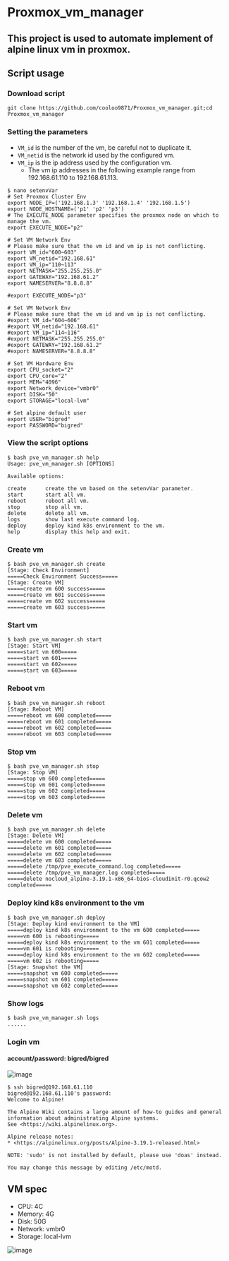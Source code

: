 # Proxmox_vm_manager
## This project is used to automate implement of alpine linux vm in proxmox.
## Script usage
### Download script
```
git clone https://github.com/cooloo9871/Proxmox_vm_manager.git;cd Proxmox_vm_manager
```

### Setting the parameters
- `VM_id` is the number of the vm, be careful not to duplicate it.
- `VM_netid` is the network id used by the configured vm.
- `VM_ip` is the ip address used by the configuration vm.
  - The vm ip addresses in the following example range from 192.168.61.110 to 192.168.61.113.
```
$ nano setenvVar
# Set Proxmox Cluster Env
export NODE_IP=('192.168.1.3' '192.168.1.4' '192.168.1.5')
export NODE_HOSTNAME=('p1' 'p2' 'p3')
# The EXECUTE_NODE parameter specifies the proxmox node on which to manage the vm.
export EXECUTE_NODE="p2"

# Set VM Network Env
# Please make sure that the vm id and vm ip is not conflicting.
export VM_id="600~603"
export VM_netid="192.168.61"
export VM_ip="110~113"
export NETMASK="255.255.255.0"
export GATEWAY="192.168.61.2"
export NAMESERVER="8.8.8.8"

#export EXECUTE_NODE="p3"

# Set VM Network Env
# Please make sure that the vm id and vm ip is not conflicting.
#export VM_id="604~606"
#export VM_netid="192.168.61"
#export VM_ip="114~116"
#export NETMASK="255.255.255.0"
#export GATEWAY="192.168.61.2"
#export NAMESERVER="8.8.8.8"

# Set VM Hardware Env
export CPU_socket="2"
export CPU_core="2"
export MEM="4096"
export Network_device="vmbr0"
export DISK="50"
export STORAGE="local-lvm"

# Set alpine default user
export USER="bigred"
export PASSWORD="bigred"
```

### View the script options
```
$ bash pve_vm_manager.sh help
Usage: pve_vm_manager.sh [OPTIONS]

Available options:

create      create the vm based on the setenvVar parameter.
start       start all vm.
reboot      reboot all vm.
stop        stop all vm.
delete      delete all vm.
logs        show last execute command log.
deploy      deploy kind k8s environment to the vm.
help        display this help and exit.
```

### Create vm
```
$ bash pve_vm_manager.sh create
[Stage: Check Environment]
=====Check Environment Success=====
[Stage: Create VM]
=====create vm 600 success=====
=====create vm 601 success=====
=====create vm 602 success=====
=====create vm 603 success=====
```
### Start vm
```
$ bash pve_vm_manager.sh start
[Stage: Start VM]
=====start vm 600=====
=====start vm 601=====
=====start vm 602=====
=====start vm 603=====
```
### Reboot vm
```
$ bash pve_vm_manager.sh reboot
[Stage: Reboot VM]
=====reboot vm 600 completed=====
=====reboot vm 601 completed=====
=====reboot vm 602 completed=====
=====reboot vm 603 completed=====
```
### Stop vm
```
$ bash pve_vm_manager.sh stop
[Stage: Stop VM]
=====stop vm 600 completed=====
=====stop vm 601 completed=====
=====stop vm 602 completed=====
=====stop vm 603 completed=====
```
### Delete vm
```
$ bash pve_vm_manager.sh delete
[Stage: Delete VM]
=====delete vm 600 completed=====
=====delete vm 601 completed=====
=====delete vm 602 completed=====
=====delete vm 603 completed=====
=====delete /tmp/pve_execute_command.log completed=====
=====delete /tmp/pve_vm_manager.log completed=====
=====delete nocloud_alpine-3.19.1-x86_64-bios-cloudinit-r0.qcow2 completed=====
```
### Deploy kind k8s environment to the vm
```
$ bash pve_vm_manager.sh deploy
[Stage: Deploy kind environment to the VM]
=====deploy kind k8s environment to the vm 600 completed=====
=====vm 600 is rebooting=====
=====deploy kind k8s environment to the vm 601 completed=====
=====vm 601 is rebooting=====
=====deploy kind k8s environment to the vm 602 completed=====
=====vm 602 is rebooting=====
[Stage: Snapshot the VM]
=====snapshot vm 600 completed=====
=====snapshot vm 601 completed=====
=====snapshot vm 602 completed=====
```
### Show logs
```
$ bash pve_vm_manager.sh logs
......
```
### Login vm
#### account/password: bigred/bigred
![image](https://github.com/cooloo9871/Proxmox_vm_manager/assets/62133915/2da5eef1-0431-47eb-876d-82226997be0f)
```
$ ssh bigred@192.168.61.110
bigred@192.168.61.110's password:
Welcome to Alpine!

The Alpine Wiki contains a large amount of how-to guides and general
information about administrating Alpine systems.
See <https://wiki.alpinelinux.org>.

Alpine release notes:
* <https://alpinelinux.org/posts/Alpine-3.19.1-released.html>

NOTE: 'sudo' is not installed by default, please use 'doas' instead.

You may change this message by editing /etc/motd.
```

## VM spec
- CPU: 4C
- Memory: 4G
- Disk: 50G
- Network: vmbr0
- Storage: local-lvm

![image](https://github.com/cooloo9871/Proxmox_vm_manager/assets/62133915/953ed351-036c-4636-9917-8ce9a0d6c76a)
